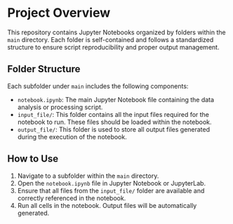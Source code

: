 # Project Overview

This repository contains Jupyter Notebooks organized by folders within the `main` directory. Each folder is self-contained and follows a standardized structure to ensure script reproducibility and proper output management.

## Folder Structure

Each subfolder under `main` includes the following components:

- `notebook.ipynb`: The main Jupyter Notebook file containing the data analysis or processing script.
- `input_file/`: This folder contains all the input files required for the notebook to run. These files should be loaded within the notebook.
- `output_file/`: This folder is used to store all output files generated during the execution of the notebook.

## How to Use

1. Navigate to a subfolder within the `main` directory.
2. Open the `notebook.ipynb` file in Jupyter Notebook or JupyterLab.
3. Ensure that all files from the `input_file/` folder are available and correctly referenced in the notebook.
4. Run all cells in the notebook. Output files will be automatically generated.
